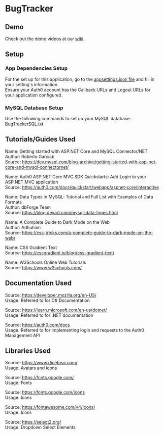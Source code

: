 # BugTracker

## Demo
Check out the demo videos at our [wiki](https://github.com/IreneRSun/BugTracker/wiki).

## Setup
### App Dependencies Setup
For the set up for this application, go to the [appsettings.json file](https://github.com/IreneRSun/BugTracker/blob/main/appsettings.json) and fill in your setting's information. </br>
Ensure your Auth0 account has the Callback URLs and Logout URLs for your application configured. </br>

### MySQL Database Setup
Use the following commands to set up your MySQL database: </br>
[BugTrackerSQL.txt](https://github.com/IreneRSun/BugTracker/files/12271477/BugTrackerSQL.txt) </br>

## Tutorials/Guides Used

Name: Getting started with ASP.NET Core and MySQL Connector/NET </br>
Author: Roberto Garciab </br>
Source: https://dev.mysql.com/blog-archive/getting-started-with-asp-net-core-and-mysql-connectornet/ </br>

Name: Auth0 ASP.NET Core MVC SDK Quickstarts: Add Login to your ASP.NET MVC application <br/>
Source: https://auth0.com/docs/quickstart/webapp/aspnet-core/interactive <br/>

Name: Data Types in MySQL: Tutorial and Full List with Examples of Data Formats </br>
Author: dbForge Team </br>
Source: https://blog.devart.com/mysql-data-types.html </br>

Name: A Complete Guide to Dark Mode on the Web </br>
Author: Adhuham <br/>
Source: https://css-tricks.com/a-complete-guide-to-dark-mode-on-the-web/ </br>

Name: CSS Gradient Text </br>
Source: https://cssgradient.io/blog/css-gradient-text/ </br>

Name: W3Schools Online Web Tutorials </br>
Source: https://www.w3schools.com/ </br>

## Documentation Used
Source: https://developer.mozilla.org/en-US/ </br>
Usage: Referred to for C# Documentation </br>

Source: https://learn.microsoft.com/en-us/dotnet/ </br>
Usage: Referred to for .NET documentation </br>

Source: https://auth0.com/docs </br>
Usage: Referred to for implementing login and requests to the Auth0 Management API </br>

## Libraries Used
Source: https://www.dicebear.com/ </br>
Usage: Avatars and icons </br>

Source: https://fonts.google.com/ </br>
Usage: Fonts </br>

Source: https://fonts.google.com/icons </br>
Usage: Icons </br>

Source: https://fontawesome.com/v4/icons/ </br>
Usage: Icons </br>

Source: https://select2.org/ </br>
Usage: Dropdown Select Elements </br>
